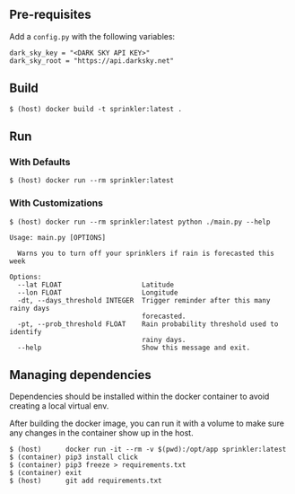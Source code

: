 ## Pre-requisites

Add a `config.py` with the following variables:

```
dark_sky_key = "<DARK SKY API KEY>"
dark_sky_root = "https://api.darksky.net"
```

## Build 

```
$ (host) docker build -t sprinkler:latest .
```

## Run

### With Defaults
```
$ (host) docker run --rm sprinkler:latest
```

### With Customizations

```
$ (host) docker run --rm sprinkler:latest python ./main.py --help

Usage: main.py [OPTIONS]

  Warns you to turn off your sprinklers if rain is forecasted this week

Options:
  --lat FLOAT                    Latitude
  --lon FLOAT                    Longitude
  -dt, --days_threshold INTEGER  Trigger reminder after this many rainy days
                                 forecasted.
  -pt, --prob_threshold FLOAT    Rain probability threshold used to identify
                                 rainy days.
  --help                         Show this message and exit.
```

## Managing dependencies

Dependencies should be installed within the docker container to avoid creating a local virtual env.

After building the docker image, you can run it with a volume to make sure any changes in the container show up in the host.

```
$ (host)      docker run -it --rm -v $(pwd):/opt/app sprinkler:latest
$ (container) pip3 install click
$ (container) pip3 freeze > requirements.txt
$ (container) exit
$ (host)      git add requirements.txt
```